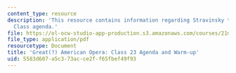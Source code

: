 ```yaml
---
content_type: resource
description: 'This resource contains information regarding Stravinsky to the present:
  Class agenda.'
file: https://ol-ocw-studio-app-production.s3.amazonaws.com/courses/21m-260-stravinsky-to-the-present-spring-2016/5583d607a5c373acce2ff65fbef49f93_MIT21M_260S16_class23.pdf
file_type: application/pdf
resourcetype: Document
title: 'Great(?) American Opera: Class 23 Agenda and Warm-up'
uid: 5583d607-a5c3-73ac-ce2f-f65fbef49f93
---
```

